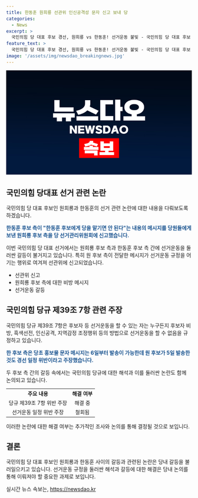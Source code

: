 ```yaml
---
title: 한동훈 원희룡 선관위 인신공격성 문자 신고 보내 당
categories:
  - News
excerpt: >
  국민의힘 당 대표 후보 경선, 원희룡 vs 한동훈! 선거운동 불빛 - 국민의힘 당 대표 후보 경선의 공방이 심화되고 있다. 원희룡 후보 측이 한동훈 후보에게 당을 맡기면 안 된다는 메시지를 보낸 것으로 드러나자, 한 후보 측이 이를 선관위에 신고했다. 양측은 서로를 공격하며 규정 위반을 주장하고 있으며, 선거운동의 강도가 높아지고 있다. ;
feature_text: >
  국민의힘 당 대표 후보 경선, 원희룡 vs 한동훈! 선거운동 불빛 - 국민의힘 당 대표 후보 경선의 공방이 심화되고 있다. 원희룡 후보 측이 한동훈 후보에게 당을 맡기면 안 된다는 메시지를 보낸 것으로 드러나자, 한 후보 측이 이를 선관위에 신고했다. 양측은 서로를 공격하며 규정 위반을 주장하고 있으며, 선거운동의 강도가 높아지고 있다. ;
image: '/assets/img/newsdao_breakingnews.jpg'
---
```


<p><img src="/assets/img/newsdao_breakingnews.jpg" alt="cryptoinkorea 속보" /></p>

<h2 data-ke-size="size26">국민의힘 당대표 선거 관련 논란</h2>

<p>국민의힘 당 대표 후보인 원희룡과 한동훈의 선거 관련 논란에 대한 내용을 다뤄보도록 하겠습니다.</p>

<p data-ke-size="size16"><b><span style="color: #1a5490;">한동훈 후보 측이 "한동훈 후보에게 당을 맡기면 안 된다"는 내용의 메시지를 당원들에게 보낸 원희룡 후보 측을 당 선거관리위원회에 신고했습니다.</span></b></p>

<p>이번 국민의힘 당 대표 선거에서는 원희룡 후보 측과 한동훈 후보 측 간에 선거운동을 둘러싼 갈등이 불거지고 있습니다. 특히 원 후보 측이 전달한 메시지가 선거운동 규정을 어기는 행위로 여겨져 선관위에 신고되었습니다.</p>

<ul>
  <li>선관위 신고</li>
  <li>원희룡 후보 측에 대한 비방 메시지</li>
  <li>선거운동 갈등</li>
</ul>

<h2 data-ke-size="size26">국민의힘 당규 제39조 7항 관련 주장</h2>

<p>국민의힘 당규 제39조 7항은 후보자 등 선거운동을 할 수 있는 자는 누구든지 후보자 비방, 흑색선전, 인신공격, 지역감정 조정행위 등의 방법으로 선거운동을 할 수 없음을 규정하고 있습니다.</p>

<p data-ke-size="size16"><b><span style="color: #1a5490;">한 후보 측은 당초 홍보물 문자 메시지는 6일부터 발송이 가능한데 원 후보가 5일 발송한 것도 경선 일정 위반이라고 주장했습니다.</span></b></p>

<p>두 후보 측 간의 갈등 속에서는 국민의힘 당규에 대한 해석과 이를 둘러싼 논란도 함께 논의되고 있습니다.</p>

<table>
    <tr>
        <td style="text-align: center; height: 17px;"><b>주요 내용</b></td>
        <td style="text-align: center; height: 17px;"><b>해결 여부</b></td>
    </tr>
    <tr>
        <td style="text-align: center; height: 17px;">당규 제39조 7항 위반 주장</td>
        <td style="text-align: center; height: 17px;">해결 중</td>
    </tr>
    <tr>
        <td style="text-align: center; height: 17px;">선거운동 일정 위반 주장</td>
        <td style="text-align: center; height: 17px;">철회됨</td>
    </tr>
</table>

<p>이러한 논란에 대한 해결 여부는 추가적인 조사와 논의를 통해 결정될 것으로 보입니다.</p>

<h2 data-ke-size="size26">결론</h2>

<p>국민의힘 당 대표 후보인 원희룡과 한동훈 사이의 갈등과 관련된 논란은 당내 갈등을 불러일으키고 있습니다. 선거운동 규정을 둘러싼 해석과 갈등에 대한 해결은 당내 논의를 통해 이뤄져야 할 중요한 과제로 보입니다.</p>
실시간 뉴스 속보는, <a href="https://newsdao.kr" rel="dofollow">https://newsdao.kr</a>


